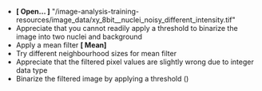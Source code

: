 - **[ Open... ]** "/image-analysis-training-resources/image_data/xy_8bit__nuclei_noisy_different_intensity.tif"
- Appreciate that you cannot readily apply a threshold to binarize the image into two nuclei and background
- Apply a mean filter **[ Mean]**
- Try different neighbourhood sizes for mean filter
- Appreciate that the filtered pixel values are slightly wrong due to integer data type
- Binarize the filtered image by applying a threshold ()
